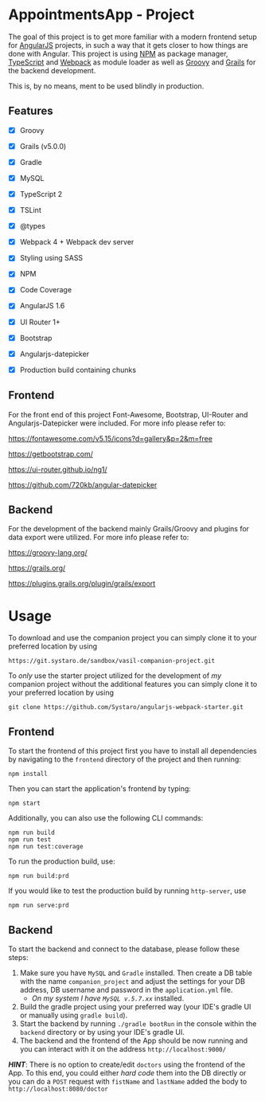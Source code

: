 # AppointmentsApp - Project

The goal of this project is to get more familiar with a modern frontend setup for [AngularJS](https://github.com/angular/angular.js) projects, in such a way that it gets closer to how things are done with Angular. This project is using [NPM](https://github.com/npm/npm) as package manager, [TypeScript](https://github.com/Microsoft/TypeScript) and [Webpack](https://github.com/webpack/webpack) as module loader as well as [Groovy](https://groovy-lang.org/)
and [Grails](https://grails.org/) for the backend development.

This is, by no means, ment to be used blindly in production.

## Features
- [x] Groovy
- [x] Grails (v5.0.0)
- [x] Gradle
- [x] MySQL
- [x] TypeScript 2
- [x] TSLint
- [x] @types
- [x] Webpack 4 + Webpack dev server
- [x] Styling using SASS
- [x] NPM
- [x] Code Coverage
- [x] AngularJS 1.6
- [x] UI Router 1+
- [x] Bootstrap
- [x] Angularjs-datepicker
- [x] Production build containing chunks


## Frontend 
For the front end of this project Font-Awesome, Bootstrap, UI-Router and Angularjs-Datepicker were included.  For more info please refer to: 

https://fontawesome.com/v5.15/icons?d=gallery&p=2&m=free

https://getbootstrap.com/

https://ui-router.github.io/ng1/

https://github.com/720kb/angular-datepicker

## Backend
For the development of the backend mainly Grails/Groovy and plugins for data export were utilized. For more info please refer to:

https://groovy-lang.org/

https://grails.org/

https://plugins.grails.org/plugin/grails/export

# Usage
To download and use the companion project you can simply clone it to your preferred location by using
```
https://git.systaro.de/sandbox/vasil-companion-project.git
```

To _only_ use the starter project utilized for the development of _my_ companion project without the additional features  you can simply clone it to your preferred location by using
```
git clone https://github.com/Systaro/angularjs-webpack-starter.git
```

## Frontend
To start the frontend of this project first you have to install all dependencies by navigating to the ``frontend`` directory of the project and then running:

```
npm install
```
Then you can start the application's frontend by typing:
```
npm start
```

Additionally, you can also use the following CLI commands:
```
npm run build
npm run test
npm run test:coverage
```
To run the production build, use:

```
npm run build:prd
```

If you would like to test the production build by running `http-server`, use

```
npm run serve:prd
```

## Backend
To start the backend and connect to the database, please follow these steps:
1. Make sure you have ``MySQL`` and ``Gradle`` installed. Then create a DB table with the name ``companion_project`` and adjust the settings for your DB address, DB username and password in the ``application.yml`` file.
    * _On my system I have ``MySQL v.5.7.xx``_ installed.
2. Build the gradle project using your preferred way (your IDE's gradle UI or manually using ``gradle build``).
3. Start the backend by running ``./gradle bootRun`` in the console within the ``backend`` directory or by using your IDE's gradle UI.
4. The backend and the frontend of the App should be now running and you can interact with it on the address ``http://localhost:9000/``

**_HINT_**: There is no option to create/edit `doctors` using the frontend of the App. To this end, you could either _hard code_ them into the DB directly or you can do a `POST` request with `fistName` and `lastName` added the body to `http://localhost:8080/doctor`
